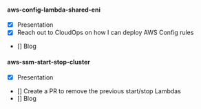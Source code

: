 #### aws-config-lambda-shared-eni

- [x] Presentation
- [x] Reach out to CloudOps on how I can deploy AWS Config rules
- [] Blog

#### aws-ssm-start-stop-cluster

- [x] Presentation
- [] Create a PR to remove the previous start/stop Lambdas
- [] Blog
